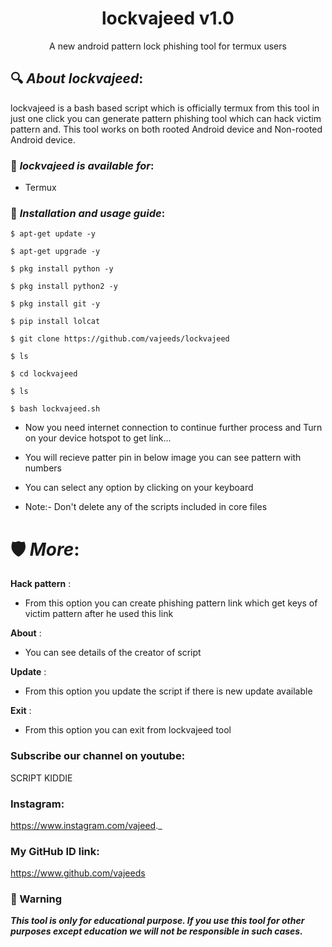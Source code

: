﻿<h1 align="center">lockvajeed v1.0</h1>
<p align="center">
      A new android pattern lock phishing tool for termux users
</p>

## 🔍 ***About lockvajeed***:

lockvajeed is a bash based script which is officially termux from this tool in just one click you can generate pattern phishing tool which can hack victim pattern and. This tool works on both rooted Android device and Non-rooted Android device.


### 📌 ***lockvajeed is available for***:

* Termux

### 📌 ***Installation and usage guide***:
```
$ apt-get update -y
```
```
$ apt-get upgrade -y
```
```
$ pkg install python -y 
```
```
$ pkg install python2 -y
```
```
$ pkg install git -y
```
```
$ pip install lolcat
```
```
$ git clone https://github.com/vajeeds/lockvajeed
```
```
$ ls
```
```
$ cd lockvajeed
```
```
$ ls
```
```
$ bash lockvajeed.sh
```

* Now you need internet connection to continue further process and Turn on your device hotspot to get link...

* You will recieve patter pin in below image you can see pattern with numbers

* You can select any option by clicking on your keyboard

* Note:- Don't delete any of the scripts included in core files

# 🛡 ***More***:

__Hack pattern__ :
- From this option you can create phishing pattern link which get keys of victim pattern after he used this link

__About__ :
- You can see details of the creator of script

__Update__ :
- From this option you update the script if there is new update available

__Exit__ :
- From this option you can exit from lockvajeed tool 





### Subscribe our channel on youtube:
SCRIPT KIDDIE




### Instagram: 
https://www.instagram.com/vajeed._



### My GitHub ID link:
https://www.github.com/vajeeds

### 📢 Warning

***This tool is only for educational purpose. If you use this tool for other purposes except education we will not be responsible in such cases.***
